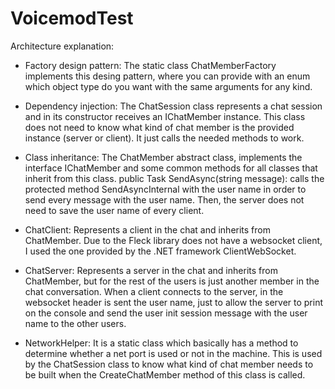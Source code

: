 # VoicemodTest
Architecture explanation:

- Factory design pattern: The static class ChatMemberFactory implements this desing pattern, where you can provide with an enum which object type do you want with the same arguments for any kind.

- Dependency injection: The ChatSession class represents a chat session and in its constructor receives an IChatMember instance. This class does not need to know what kind of chat member is the provided instance (server or client). 
			It just calls the needed methods to work.

- Class inheritance: The ChatMember abstract class, implements the interface IChatMember and some common methods for all classes that inherit from this class.
		     public Task SendAsync(string message): calls the protected method SendAsyncInternal with the user name in order to send every message with the user name. Then, the server does not need to save the user name of every client.

- ChatClient: Represents a client in the chat and inherits from ChatMember. Due to the Fleck library does not have a websocket client, I used the one provided by the .NET framework ClientWebSocket.

- ChatServer: Represents a server in the chat and inherits from ChatMember, but for the rest of the users is just another member in the chat conversation.
	      When a client connects to the server, in the websocket header is sent the user name, just to allow the server to print on the console and send the user init session message with the user name to the other users.

- NetworkHelper: It is a static class which basically has a method to determine whether a net port is used or not in the machine. This is used by the ChatSession class to know what kind of chat member needs to be built when the CreateChatMember method of this class is called.

